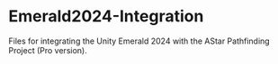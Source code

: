 # Emerald2024-Integration
Files for integrating the Unity Emerald 2024 with the AStar Pathfinding Project (Pro version).
